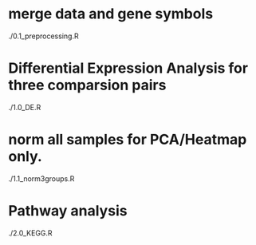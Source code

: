 
# merge data and gene symbols
./0.1_preprocessing.R  

# Differential Expression Analysis for three comparsion pairs
./1.0_DE.R 

# norm all samples for PCA/Heatmap only. 
./1.1_norm3groups.R  

# Pathway analysis
./2.0_KEGG.R

